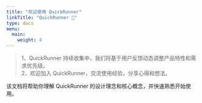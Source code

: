 ```yaml
---
title: "欢迎使用 QuickRunner"
linkTitle: "QuickRunner 🚀"
type: docs
menu:
  main:
    weight: 4
---
```


> 1、QuickRunner  持续收集中，我们将基于用户反馈动态调整产品特性和需求优先级。<br/>
> 2、欢迎加入 QuickRunner，交流使用经验，分享心得和想法。

该文档将帮助你理解 QuickRunner 的设计理念和核心概念，并快速熟悉开始使用。